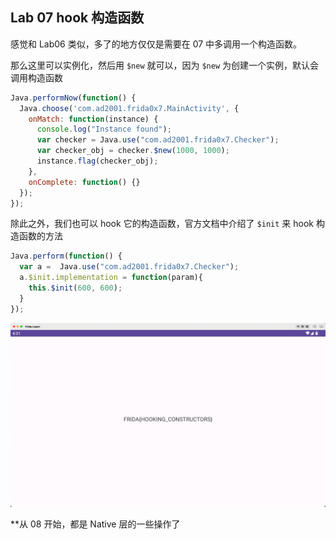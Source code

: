 ## Lab 07 hook 构造函数

感觉和 Lab06 类似，多了的地方仅仅是需要在 07 中多调用一个构造函数。

那么这里可以实例化，然后用 `$new` 就可以，因为 `$new` 为创建一个实例，默认会调用构造函数

```javascript
Java.performNow(function() {
  Java.choose('com.ad2001.frida0x7.MainActivity', {
    onMatch: function(instance) {
      console.log("Instance found");
      var checker = Java.use("com.ad2001.frida0x7.Checker");
      var checker_obj = checker.$new(1000, 1000);
      instance.flag(checker_obj);
    },
    onComplete: function() {}
  });
});
```

除此之外，我们也可以 hook 它的构造函数，官方文档中介绍了 `$init` 来 hook 构造函数的方法

```javascript
Java.perform(function() {
  var a =  Java.use("com.ad2001.frida0x7.Checker");
  a.$init.implementation = function(param){
    this.$init(600, 600);
  }
});
```

![](images/07flag.png)

**从 08 开始，都是 Native 层的一些操作了